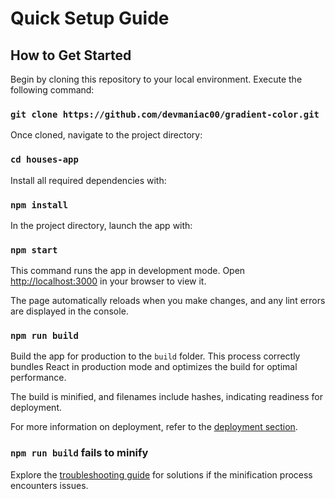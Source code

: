 # Quick Setup Guide

## How to Get Started

Begin by cloning this repository to your local environment. Execute the following command:

### `git clone https://github.com/devmaniac00/gradient-color.git`

Once cloned, navigate to the project directory:

### `cd houses-app`

Install all required dependencies with:

### `npm install`

In the project directory, launch the app with:

### `npm start`

This command runs the app in development mode. Open [http://localhost:3000](http://localhost:3000) in your browser to view it.

The page automatically reloads when you make changes, and any lint errors are displayed in the console.

### `npm run build`

Build the app for production to the `build` folder. This process correctly bundles React in production mode and optimizes the build for optimal performance.

The build is minified, and filenames include hashes, indicating readiness for deployment.

For more information on deployment, refer to the [deployment section](https://facebook.github.io/create-react-app/docs/deployment).

### `npm run build` fails to minify

Explore the [troubleshooting guide](https://facebook.github.io/create-react-app/docs/troubleshooting#npm-run-build-fails-to-minify) for solutions if the minification process encounters issues.